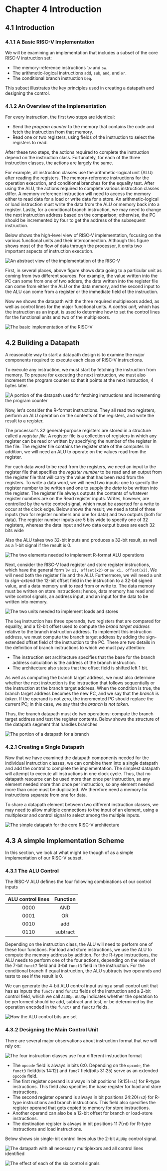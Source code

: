 # Chapter 4 Introduction

## 4.1 Introduction

### 4.1.1 A Basic RISC-V Implementation

We will be examining an implementation that includes a subset of the
core RISC-V instruction set:

+ The memory-reference instructions `lw` and `sw`.
+ The arithmetic-logical instructions `add`, `sub`, `and`, and `or`.
+ The conditional branch instruction `beq`.

This subset illustrates the key principles used in creating a datapath
and designing the control.

### 4.1.2 An Overview of the Implementation

For every instruction, the first two steps are identical:

+ Send the *program counter* to the memory that contains the code
and fetch the instruction from that memory.
+ Read one or two registers, using fields of the instruction to
select the registers to read.

After these two steps, the actions required to complete the instruction
depend on the instruction class. Fortunately, for each of the three instruction classes,
the actions are largely the same.

For example, all instruction classes use the arithmetic-logical unit
(ALU) after reading the registers. The memory-reference
instructions for the operation execution, and conditional branches
for the equality test. After using the ALU, the actions required to
complete various instruction classes differ. A memory-reference
instruction will need to access the memory either to read data for a load
or write data for a store. An arithmetic-logical or load instruction
must write the data from the ALU or memory back into a register. Lastly,
for a conditional branch instruction, we may need to change the next
instruction address based on the comparison; otherwise, the
PC should be incremented by four to get the address of the subsequent instruction.

Below shows the high-level view of RISC-V implementation, focusing
on the various functional units and their interconnection.
Although this figure shows most of the flow of data through the processor,
it omits two important aspects of instruction execution.

![An abstract view of the implementation of the RISC-V](https://s2.loli.net/2022/05/05/56gYhJIeSjR7NAM.png)

First, in several places, above figure shows data going to a particular
unit as coming from two different sources. For example, the
value written into the PC can some from one of two adders, the
data written into the register file can come from either the ALU
or the data memory, and the second input to the ALU can come from
a register or the immediate field of the instruction.

Now we shows the datapath with the three required multiplexors added, as
well as control lines for the major functional units. A *control unit*,
which has the instruction as an input, is used to determine how to set
the control lines for the functional units and two of the multiplexors.

![The basic implementation of the RISC-V](https://s2.loli.net/2022/05/05/kQ3UmlAK92dVwLt.png)

## 4.2 Building a Datapath

A reasonable way to start a datapath design is to examine the major
components required to execute each class of RISC-V instructions.

To execute any instruction, we must start by fetching the instruction from
memory. To prepare for executing the next instruction, we must also increment
the program counter so that it points at the next instruction, 4 bytes later.

![A portion of the datapath used for fetching instructions and incrementing the program counter](https://s2.loli.net/2022/05/05/Q2nsLUJqYMrOxN8.png)

Now, let's consider the R-format instructions. They all read two registers,
perform an ALU operation on the contents of the registers, and
write the result to a register.

The processor's 32 general-purpose registers are stored in a structure
called a *register file*. A register file is a collection of registers
in which any register can be read or written by specifying the number
of the register in the file. The register file contains the register
state of the computer. In addition, we will need an ALU to operate on the
values read from the register.

For each data word to be read from the registers, we need an input to the
register file that specifies the *register number* to be read and an output
from the register file that will carry the value that has been read from
the registers. To write a data word, we will need two inputs: one to
specify the register number to be written and one to supply the *data*
to be written into the register. The register file always outputs the
contents of whatever register numbers are on the Read register inputs.
Writes, however, are controlled by the write control signal, which must
be asserted for a write to occur at the clock edge. Below shows the result;
we need a total of three inputs (two for register numbers and one for data)
and two outputs (both for data). The register number inputs are
5 bits wide to specify one of 32 registers, whereas the data input
and two data output buses are each 32 bits wide

Also the ALU takes two 32-bit inputs and produces a 32-bit result,
as well as a 1-bit signal if the result is 0.

![The two elements needed to implement R-format ALU operations](https://s2.loli.net/2022/05/05/eE5sqB1nfMSz6bU.png)

Next, consider the RISC-V load register and store register instructions,
which have the general form `lw x1, offset(x2)` or `sw x1, offset(x2)`.
We will need both the register file and the ALU. Furthermore, we will
need a unit to *sign-extend* the 12-bit offset field in the instruction
to a 32-bit signed value, and a data memory unit to read from or write to.
The data memory must be written on store instructions; hence, data
memory has read and write control signals, an address input, and an
input for the data to be written into memory.

![The two units needed to implement loads and stores](https://s2.loli.net/2022/05/05/RQ4xWsGX2V8Z3k6.png)

The `beq` instruction has three operands, two registers that are
compared for equality, and a 12-bit offset used to compute the
*brand target address* relative to the branch instruction address.
To implement this instruction address, we must compute the branch
target address by adding the sign-extended offset field of the instruction
to the PC. There are two details in the definition of branch instructions
to which we must pay attention:

+ The instruction set architecture specifies that the base for the
branch address calculation is the address of the branch instruction.
+ The architecture also states that the offset field is shifted left 1 bit.

As well as computing the branch target address, we must also determine
whether the next instruction is the instruction that follows sequentially
or the instruction at the branch target address. When the condition is true,
the branch target address becomes the new PC, and we say that the
*branch* is *taken*. If the operand is not zero, the incremented PC
should replace the current PC; in this case, we say that the
*branch* is *not taken*.

Thus, the branch datapath must do two operations: compute the branch
target address and test the register contents. Below shows the structure
of the datapath segment that handles branches

![The portion of a datapath for a branch](https://s2.loli.net/2022/05/05/LWgZBM7NVrkP5uc.png)

### 4.2.1 Creating a Single Datapath

Now that we have examined the datapath components needed for the individual
instruction classes, we can combine them into a single datapath and
add the control to complete the implementation. The simplest datapath will attempt
to execute all instructions in one clock cycle. Thus, that no datapath
resource can be used more than once per instruction, so any element
needed more than once per instruction, so any element needed more than
once must be duplicated. We therefore need a memory for instructions separate
from one for data.

To share a datapath element between two different instruction classes,
we may need to allow multiple connections to the input of an element,
using a multiplexor and control signal to select among the multiple inputs.

![The simple datapath for the core RISC-V architecture](https://s2.loli.net/2022/05/05/jMkEKWBxe2wI1oG.png)

## 4.3 A simple Implementation Scheme

In this section, we look at what might be though of as a simple implementation
of our RISC-V subset.

### 4.3.1 The ALU Control

The RISC-V ALU defines the four following combinations of our
control inputs

| ALU control lines | Function |
|:-----------------:|:--------:|
|        0000       |    AND   |
|        0001       |    OR    |
|        0010       |    add   |
|        0110       | subtract |

Depending on the instruction class, the ALU will need to perform
one of these four functions. For load and store instructions, we use
the ALU to compute the memory address by addition. For the R-type instructions,
the ALU needs to perform one of the four actions, depending on the
value of the 7-bit `funct7` field and 3-bit `funct3` field in the instruction.
For the conditional branch if equal instruction, the ALU subtracts two
operands and tests to see if the result is 0.

We can generate the 4-bit ALU control input using a small control unit
that has as inputs the `funct7` and `funct3` fields of the instruction and
a 2-bit control field, which we call `ALUOp`. `ALUOp` indicates whether
the operation to be performed should be add, subtract and test, or be
determined by the operation encoded in the `funct7` and `funct3` fields.

![How the ALU control bits are set](https://s2.loli.net/2022/05/08/KXHB4pzPjt1GyOL.png)

### 4.3.2 Designing the Main Control Unit

There are several major observations about instruction format
that we will rely on:

![The four instruction classes use four different instruction format](https://s2.loli.net/2022/05/08/CcSJgHxUOPpW6Iy.png)

+ The `opcode` field is always in bits 6:0. Depending on the `opcode`,
the `funct3` field(bits 14:12) and `func7` field(bits 31:25) serve
as an extended `opcode` field.
+ The first register operand is always in bit positions 19:15(`rs1`)
for R-type instructions. This field also specifies the base register for
load and store instructions.
+ The second register operand is always in bit positions 24:20(`rs2`)
for R-type instructions and branch instructions. This field also
specifies the register operand that gets copied to memory for
store instructions.
+ Another operand can also be a 12-bit offset for branch or load-store instructions.
+ The destination register is always in bit positions 11:7(`rd`) for R-type
instructions and load instructions.

Below shows six single-bit control lines plus the 2-bit `ALUOp` control signal.

![The datapath with all necessary multiplexors and all control lines identified](https://s2.loli.net/2022/05/08/GaMWi7REupSJqUD.png)

![The effect of each of the six control signals](https://s2.loli.net/2022/05/08/Lnr2HiNOuvPbkls.png)
